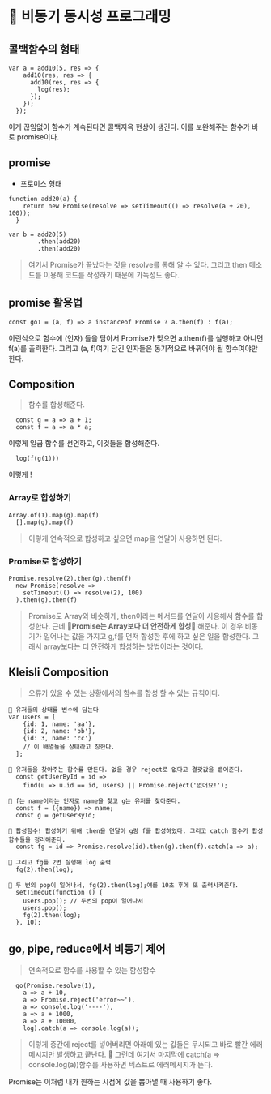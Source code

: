 # 🧡 비동기 동시성 프로그래밍

## 콜백함수의 형태

```
var a = add10(5, res => {
    add10(res, res => { 
      add10(res, res => {
        log(res);
      });
    });
  });
```
이게 끊임없이 함수가 계속된다면 콜백지옥 현상이 생긴다.
이를 보완해주는 함수가 바로 promise이다.

## promise

- 프로미스 형태

```
function add20(a) {
    return new Promise(resolve => setTimeout(() => resolve(a + 20), 100));
  } 

var b = add20(5)
        .then(add20)
        .then(add20)
```
> 여기서 Promise가 끝났다는 것을 resolve를 통해 알 수 있다.
그리고 then 메소드를 이용해 코드를 작성하기 때문에 가독성도 좋다.

## promise 활용법

```
const go1 = (a, f) => a instanceof Promise ? a.then(f) : f(a);
```
이런식으로 함수에 (인자) 들을 담아서 Promise가 맞으면 a.then(f)를 실행하고 아니면 f(a)를 출력한다. 그리고 (a, f)여기 담긴 인자들은 동기적으로 바뀌어야 될 함수여야만 한다.

## Composition
> 함수를 합성해준다.

```
  const g = a => a + 1;
  const f = a => a * a;
```
이렇게 일급 함수를 선언하고, 이것들을 합성해준다.

```
  log(f(g(1)))
```

이렇게 !

### Array로 합성하기

```
Array.of(1).map(g).map(f)
  [].map(g).map(f)
```
> 이렇게 연속적으로 합성하고 싶으면 map을 연달아 사용하면 된다.

### Promise로 합성하기

```
Promise.resolve(2).then(g).then(f)
  new Promise(resolve =>
    setTimeout(() => resolve(2), 100)
  ).then(g).then(f)
```

> Promise도 Array와 비슷하게, then이라는 메서드를 연달아 사용해서 함수를 합성한다.
근데 <b>🌟Promise는 Array보다 더 안전하게 합성🌟</b> 해준다.
이 경우 비동기가 일어나는 값을 가지고 g,f를 먼저 합성한 후에 하고 싶은 일을 합성한다. 그래서 array보다는 더 안전하게 합성하는 방법이라는 것이다.

## Kleisli Composition
> 오류가 있을 수 있는 상황에서의 함수를 합성 할 수 있는 규칙이다.

```
🌈 유저들의 상태를 변수에 담는다
var users = [
    {id: 1, name: 'aa'},
    {id: 2, name: 'bb'},
    {id: 3, name: 'cc'}
    // 이 배열들을 상태라고 칭한다.
  ];

🌈 유저들을 찾아주는 함수를 만든다. 없을 경우 reject로 없다고 결괏값을 뱉어준다.
  const getUserById = id =>
    find(u => u.id == id, users) || Promise.reject('없어요!');

🌈 f는 name이라는 인자로 name을 찾고 g는 유저를 찾아준다.
  const f = ({name}) => name;
  const g = getUserById;

🌈 합성함수! 합성하기 위해 then을 연달아 g랑 f를 합성하였다. 그리고 catch 함수가 합성 함수들을 정리해준다.
  const fg = id => Promise.resolve(id).then(g).then(f).catch(a => a);

🌈 그리고 fg를 2번 실행해 log 출력
  fg(2).then(log);

🌈 두 번의 pop이 일어나서, fg(2).then(log);얘를 10초 후에 또 출력시켜준다.
  setTimeout(function () {
    users.pop(); // 두번의 pop이 일어나서
    users.pop();
    fg(2).then(log);
  }, 10);
```

## go, pipe, reduce에서 비동기 제어
> 연속적으로 함수를 사용할 수 있는 함성함수

```
  go(Promise.resolve(1),
    a => a + 10,
    a => Promise.reject('error~~'),
    a => console.log('----'),
    a => a + 1000,
    a => a + 10000,
    log).catch(a => console.log(a));
```
> 이렇게 중간에 reject를 넣어버리면 아래에 있는 값들은 무시되고 바로 빨간 에러메시지만 발생하고 끝난다.
🍄 그런데 여기서 마지막에 catch(a => console.log(a))함수를 사용하면 텍스트로 에러메시지가 뜬다.

Promise는 이처럼 내가 원하는 시점에 값을 뽑아낼 때 사용하기 좋다.